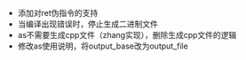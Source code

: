 - 添加对ret伪指令的支持
- 当编译出现错误时，停止生成二进制文件
- as不需要生成cpp文件（zhang实现），删除生成cpp文件的逻辑
- 修改as使用说明，将output_base改为output_file